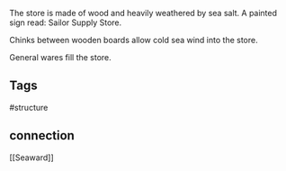 The store is made of wood and heavily weathered by sea salt.
A painted sign read: Sailor Supply Store.

Chinks between wooden boards allow cold sea wind into the store.

General wares fill the store.

## Tags
#structure 

## connection
[[Seaward]]
